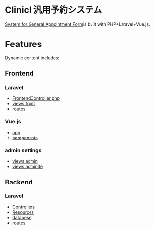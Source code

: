 # Clinicl 汎用予約システム

[System for General Appointment Form](https://www.clinic-web-yoyaku.com/demo/)is built with PHP+Laravel+Vue.js.

# Features

Dynamic content includes:

## Frontend

### Laravel
- [FrontendController.php](https://github.com/whitekanegon/clnicl_reservation/blob/main/laravel/app/Http/Controllers/FrontendController.php)
- [views front](https://github.com/whitekanegon/clnicl_reservation/blob/main/laravel/resources/views/front/index.blade.php)
- [routes](https://github.com/whitekanegon/clnicl_reservation/tree/main/laravel/routes)

### Vue.js
- [app](https://github.com/whitekanegon/clnicl_reservation/blob/main/laravel/resources/js/app.js)
- [components](https://github.com/whitekanegon/clnicl_reservation/tree/main/laravel/resources/js/components)

### admin settings
- [views admin](https://github.com/whitekanegon/clnicl_reservation/tree/main/laravel/resources/views/admin)
- [views adminlte](https://github.com/whitekanegon/clnicl_reservation/tree/main/laravel/resources/views/vendor/adminlte)

## Backend

### Laravel
- [Controllers](https://github.com/whitekanegon/clnicl_reservation/tree/main/laravel/app/Http/Controllers)
- [Resources](https://github.com/whitekanegon/clnicl_reservation/tree/main/laravel/app/Http/Resources)
- [databese](https://github.com/whitekanegon/clnicl_reservation/tree/main/laravel/database)
- [routes](https://github.com/whitekanegon/clnicl_reservation/tree/main/laravel/routes)

